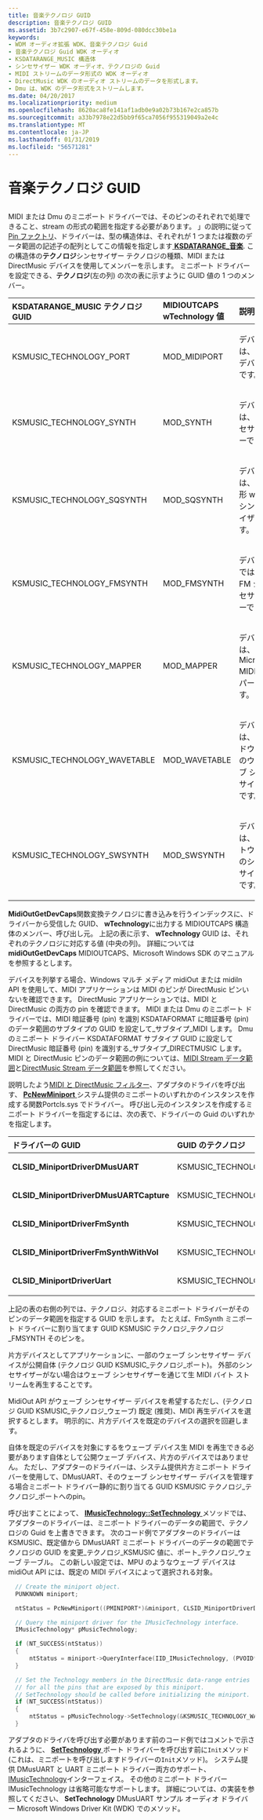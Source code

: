 ```yaml
---
title: 音楽テクノロジ GUID
description: 音楽テクノロジ GUID
ms.assetid: 3b7c2907-e67f-458e-809d-080dcc30be1a
keywords:
- WDM オーディオ拡張 WDK、音楽テクノロジ Guid
- 音楽テクノロジ Guid WDK オーディオ
- KSDATARANGE_MUSIC 構造体
- シンセサイザー WDK オーディオ、テクノロジの Guid
- MIDI ストリームのデータ形式の WDK オーディオ
- DirectMusic WDK のオーディオ ストリームのデータを形式します。
- Dmu は、WDK のデータ形式をストリームします。
ms.date: 04/20/2017
ms.localizationpriority: medium
ms.openlocfilehash: 8620aca8fe141af1adb0e9a02b73b167e2ca857b
ms.sourcegitcommit: a33b7978e22d5bb9f65ca7056f955319049a2e4c
ms.translationtype: MT
ms.contentlocale: ja-JP
ms.lasthandoff: 01/31/2019
ms.locfileid: "56571281"
---
```

# <a name="music-technology-guids"></a>音楽テクノロジ GUID


## <span id="music_technology_guids"></span><span id="MUSIC_TECHNOLOGY_GUIDS"></span>


MIDI または Dmu のミニポート ドライバーでは、そのピンのそれぞれで処理できること、stream の形式の範囲を指定する必要があります。 」の説明に従って[Pin ファクトリ](pin-factories.md)、ドライバーは、型の構造体は、それぞれが 1 つまたは複数のデータ範囲の記述子の配列としてこの情報を指定します[ **KSDATARANGE\_音楽**](https://msdn.microsoft.com/library/windows/hardware/ff537097). この構造体の**テクノロジ**シンセサイザー テクノロジの種類、MIDI または DirectMusic デバイスを使用してメンバーを示します。 ミニポート ドライバーを設定できる、**テクノロジ**(左の列) の次の表に示すように GUID 値の 1 つのメンバー。

<table>
<colgroup>
<col width="33%" />
<col width="33%" />
<col width="33%" />
</colgroup>
<thead>
<tr class="header">
<th align="left">KSDATARANGE_MUSIC テクノロジ GUID</th>
<th align="left">MIDIOUTCAPS wTechnology 値</th>
<th align="left">説明</th>
</tr>
</thead>
<tbody>
<tr class="odd">
<td align="left"><p>KSMUSIC_TECHNOLOGY_PORT</p></td>
<td align="left"><p>MOD_MIDIPORT</p></td>
<td align="left"><p>デバイスは、片方デバイスです。</p></td>
</tr>
<tr class="even">
<td align="left"><p>KSMUSIC_TECHNOLOGY_SYNTH</p></td>
<td align="left"><p>MOD_SYNTH</p></td>
<td align="left"><p>デバイスは、シンセサイザーです。</p></td>
</tr>
<tr class="odd">
<td align="left"><p>KSMUSIC_TECHNOLOGY_SQSYNTH</p></td>
<td align="left"><p>MOD_SQSYNTH</p></td>
<td align="left"><p>デバイスは、正方形 wave シンセサイザーです。</p></td>
</tr>
<tr class="even">
<td align="left"><p>KSMUSIC_TECHNOLOGY_FMSYNTH</p></td>
<td align="left"><p>MOD_FMSYNTH</p></td>
<td align="left"><p>デバイスでは、FM シンセサイザーです。</p></td>
</tr>
<tr class="odd">
<td align="left"><p>KSMUSIC_TECHNOLOGY_MAPPER</p></td>
<td align="left"><p>MOD_MAPPER</p></td>
<td align="left"><p>デバイスは、Microsoft MIDI マッパーです。</p></td>
</tr>
<tr class="even">
<td align="left"><p>KSMUSIC_TECHNOLOGY_WAVETABLE</p></td>
<td align="left"><p>MOD_WAVETABLE</p></td>
<td align="left"><p>デバイスは、ハードウェアのウェーブ シンセサイザーです。</p></td>
</tr>
<tr class="odd">
<td align="left"><p>KSMUSIC_TECHNOLOGY_SWSYNTH</p></td>
<td align="left"><p>MOD_SWSYNTH</p></td>
<td align="left"><p>デバイスは、ソフトウェアのシンセサイザーです。</p></td>
</tr>
</tbody>
</table>

 

**MidiOutGetDevCaps**関数変換テクノロジに書き込みを行うインデックスに、ドライバーから受信した GUID、 **wTechnology**に出力する MIDIOUTCAPS 構造体のメンバー、呼び出し元。 上記の表に示す、 **wTechnology** GUID は、それぞれのテクノロジに対応する値 (中央の列)。 詳細については**midiOutGetDevCaps** MIDIOUTCAPS、Microsoft Windows SDK のマニュアルを参照するとします。

デバイスを列挙する場合、Windows マルチ メディア midiOut または midiIn API を使用して、MIDI アプリケーションは MIDI のピンが DirectMusic ピンいないを確認できます。 DirectMusic アプリケーションでは、MIDI と DirectMusic の両方の pin を確認できます。 MIDI または Dmu のミニポート ドライバーでは、MIDI 暗証番号 (pin) を識別 KSDATAFORMAT に暗証番号 (pin) のデータ範囲のサブタイプの GUID を設定して\_サブタイプ\_MIDI します。 Dmu のミニポート ドライバー KSDATAFORMAT サブタイプ GUID に設定して DirectMusic 暗証番号 (pin) を識別する\_サブタイプ\_DIRECTMUSIC します。 MIDI と DirectMusic ピンのデータ範囲の例については、[MIDI Stream データ範囲](midi-stream-data-range.md)と[DirectMusic Stream データ範囲](directmusic-stream-data-range.md)を参照してください。

説明したよう[MIDI と DirectMusic フィルター](midi-and-directmusic-filters.md)、アダプタのドライバを呼び出す、 [ **PcNewMiniport** ](https://msdn.microsoft.com/library/windows/hardware/ff537714)システム提供のミニポートのいずれかのインスタンスを作成する関数Portcls.sys でドライバー。 呼び出し元のインスタンスを作成するミニポート ドライバーを指定するには、次の表で、ドライバーの Guid のいずれかを指定します。

<table>
<colgroup>
<col width="50%" />
<col width="50%" />
</colgroup>
<thead>
<tr class="header">
<th align="left">ドライバーの GUID</th>
<th align="left">GUID のテクノロジ</th>
</tr>
</thead>
<tbody>
<tr class="odd">
<td align="left"><p><strong>CLSID_MiniportDriverDMusUART</strong></p></td>
<td align="left"><p>KSMUSIC_TECHNOLOGY_PORT</p></td>
</tr>
<tr class="even">
<td align="left"><p><strong>CLSID_MiniportDriverDMusUARTCapture</strong></p></td>
<td align="left"><p>KSMUSIC_TECHNOLOGY_PORT</p></td>
</tr>
<tr class="odd">
<td align="left"><p><strong>CLSID_MiniportDriverFmSynth</strong></p></td>
<td align="left"><p>KSMUSIC_TECHNOLOGY_FMSYNTH</p></td>
</tr>
<tr class="even">
<td align="left"><p><strong>CLSID_MiniportDriverFmSynthWithVol</strong></p></td>
<td align="left"><p>KSMUSIC_TECHNOLOGY_FMSYNTH</p></td>
</tr>
<tr class="odd">
<td align="left"><p><strong>CLSID_MiniportDriverUart</strong></p></td>
<td align="left"><p>KSMUSIC_TECHNOLOGY_PORT</p></td>
</tr>
</tbody>
</table>

 

上記の表の右側の列では、テクノロジ、対応するミニポート ドライバーがそのピンのデータ範囲を指定する GUID を示します。 たとえば、FmSynth ミニポート ドライバーに割り当てます GUID KSMUSIC テクノロジ\_テクノロジ\_FMSYNTH そのピンを。

片方デバイスとしてアプリケーションに、一部のウェーブ シンセサイザー デバイスが公開自体 (テクノロジ GUID KSMUSIC\_テクノロジ\_ポート)。 外部のシンセサイザーがない場合はウェーブ シンセサイザーを通じて生 MIDI バイト ストリームを再生することです。

MidiOut API がウェーブ シンセサイザー デバイスを希望するただし、(テクノロジ GUID KSMUSIC\_テクノロジ\_ウェーブ) 既定 (推奨)、MIDI 再生デバイスを選択するとします。 明示的に、片方デバイスを既定のデバイスの選択を回避します。

自体を既定のデバイスを対象にするをウェーブ デバイス生 MIDI を再生できる必要があります自体として公開ウェーブ デバイス、片方のデバイスではありません。 ただし、アダプターのドライバーは、システム提供片方ミニポート ドライバーを使用して、DMusUART、そのウェーブ シンセサイザー デバイスを管理する場合ミニポート ドライバー静的に割り当てる GUID KSMUSIC テクノロジ\_テクノロジ\_ポートへのpin。

呼び出すことによって、 [ **IMusicTechnology::SetTechnology** ](https://msdn.microsoft.com/library/windows/hardware/ff536780)メソッドでは、アダプターのドライバーは、ミニポート ドライバーのデータの範囲で、テクノロジの Guid を上書きできます。 次のコード例でアダプターのドライバーは KSMUSIC、既定値から DMusUART ミニポート ドライバーのデータの範囲でテクノロジの GUID を変更\_テクノロジ\_KSMUSIC 値に、ポート\_テクノロジ\_ウェーブ テーブル。 この新しい設定では、MPU のようなウェーブ デバイスは midiOut API には、既定の MIDI デバイスによって選択される対象。

```cpp
  // Create the miniport object.
  PUNKNOWN miniport;

  ntStatus = PcNewMiniport((PMINIPORT*)&miniport, CLSID_MiniportDriverDMusUART);

  // Query the miniport driver for the IMusicTechnology interface.
  IMusicTechnology* pMusicTechnology;

  if (NT_SUCCESS(ntStatus))
  {
      ntStatus = miniport->QueryInterface(IID_IMusicTechnology, (PVOID*)&pMusicTechnology);
  }

  // Set the Technology members in the DirectMusic data-range entries
  // for all the pins that are exposed by this miniport.
  // SetTechnology should be called before initializing the miniport.
  if (NT_SUCCESS(ntStatus))
  {
      ntStatus = pMusicTechnology->SetTechnology(&KSMUSIC_TECHNOLOGY_WAVETABLE);
  }
```

アダプタのドライバを呼び出す必要があります前のコード例ではコメントで示されるように、 [ **SetTechnology** ](https://msdn.microsoft.com/library/windows/hardware/ff536780)ポート ドライバーを呼び出す前に`Init`メソッド (これは、ミニポートを呼び出しますドライバーの`Init`メソッド)。 システム提供 DMusUART と UART ミニポート ドライバー両方のサポート、 [IMusicTechnology](https://msdn.microsoft.com/library/windows/hardware/ff536778)インターフェイス。 その他のミニポート ドライバー IMusicTechnology は省略可能なサポートします。 詳細については、の実装を参照してください、 **SetTechnology** DMusUART サンプル オーディオ ドライバー Microsoft Windows Driver Kit (WDK) でのメソッド。

 

 




